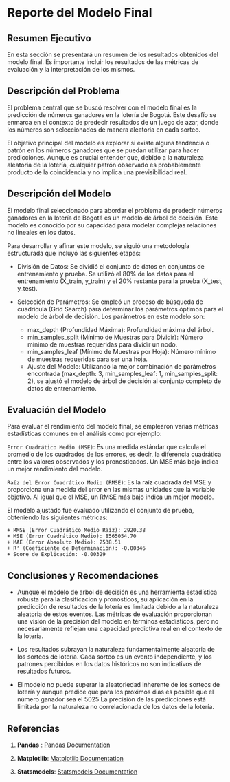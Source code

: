 # Reporte del Modelo Final

## Resumen Ejecutivo

En esta sección se presentará un resumen de los resultados obtenidos del modelo final. Es importante incluir los resultados de las métricas de evaluación y la interpretación de los mismos.

## Descripción del Problema

El problema central que se buscó resolver con el modelo final es la predicción de números ganadores en la lotería de Bogotá. Este desafío se enmarca en el contexto de predecir resultados de un juego de azar, donde los números son seleccionados de manera aleatoria en cada sorteo.

El objetivo principal del modelo es explorar si existe alguna tendencia o patrón en los números ganadores que se puedan utilizar para hacer predicciones. Aunque es crucial entender que, debido a la naturaleza aleatoria de la lotería, cualquier patrón observado es probablemente producto de la coincidencia y no implica una previsibilidad real.

## Descripción del Modelo

El modelo final seleccionado para abordar el problema de predecir números ganadores en la lotería de Bogotá es un modelo de árbol de decisión. Este modelo es conocido por su capacidad para modelar complejas relaciones no lineales en los datos.

Para desarrollar y afinar este modelo, se siguió una metodología estructurada que incluyó las siguientes etapas:

+ División de Datos: Se dividió el conjunto de datos en conjuntos de entrenamiento y prueba. Se utilizó el 80% de los datos para el entrenamiento (X_train, y_train) y el 20% restante para la prueba (X_test, y_test).

+ Selección de Parámetros: Se empleó un proceso de búsqueda de cuadrícula (Grid Search) para determinar los parámetros óptimos para el modelo de árbol de decisión. Los parámetros en este modelo son:

    + max_depth (Profundidad Máxima): Profundidad máxima del árbol.
    + min_samples_split (Mínimo de Muestras para Dividir): Número mínimo de muestras requeridas para dividir un nodo.
    + min_samples_leaf (Mínimo de Muestras por Hoja): Número mínimo de muestras requeridas para ser una hoja.
    + Ajuste del Modelo: Utilizando la mejor combinación de parámetros encontrada (max_depth: 3, min_samples_leaf: 1, min_samples_split: 2), se ajustó el modelo de árbol de decisión al conjunto completo de datos de entrenamiento.

## Evaluación del Modelo

Para evaluar el rendimiento del modelo final, se emplearon varias métricas estadísticas comunes en el análisis como por ejemplo: 

`Error Cuadrático Medio (MSE)`: Es una medida estándar que calcula el promedio de los cuadrados de los errores, es decir, la diferencia cuadrática entre los valores observados y los pronosticados. Un MSE más bajo indica un mejor rendimiento del modelo.

`Raíz del Error Cuadrático Medio (RMSE)`: Es la raíz cuadrada del MSE y proporciona una medida del error en las mismas unidades que la variable objetivo. Al igual que el MSE, un RMSE más bajo indica un mejor modelo.

El modelo ajustado fue evaluado utilizando el conjunto de prueba, obteniendo las siguientes métricas:

    + RMSE (Error Cuadrático Medio Raíz): 2920.38
    + MSE (Error Cuadrático Medio): 8565054.70
    + MAE (Error Absoluto Medio): 2538.51
    + R² (Coeficiente de Determinación): -0.00346
    + Score de Explicación: -0.00329

## Conclusiones y Recomendaciones

+ Aunque el modelo de arbol de decisión es una herramienta estadística robusta para la clasificacion y pronosticos, su aplicación en la predicción de resultados de la lotería es limitada debido a la naturaleza aleatoria de estos eventos. Las métricas de evaluación proporcionan una visión de la precisión del modelo en términos estadísticos, pero no necesariamente reflejan una capacidad predictiva real en el contexto de la lotería.

+ Los resultados subrayan la naturaleza fundamentalmente aleatoria de los sorteos de lotería. Cada sorteo es un evento independiente, y los patrones percibidos en los datos históricos no son indicativos de resultados futuros.

+ El modelo no puede superar la aleatoriedad inherente de los sorteos de lotería y aunque predice que para los proximos dias es posible que el número ganador sea el 5025 La precisión de las predicciones está limitada por la naturaleza no correlacionada de los datos de la lotería.

## Referencias

1. **Pandas** : [Pandas Documentation](https://pandas.pydata.org/pandas-docs/stable/)

2. **Matplotlib**: [Matplotlib Documentation](https://matplotlib.org/stable/contents.html)

3. **Statsmodels**:  [Statsmodels Documentation](https://www.statsmodels.org/stable/index.html)

